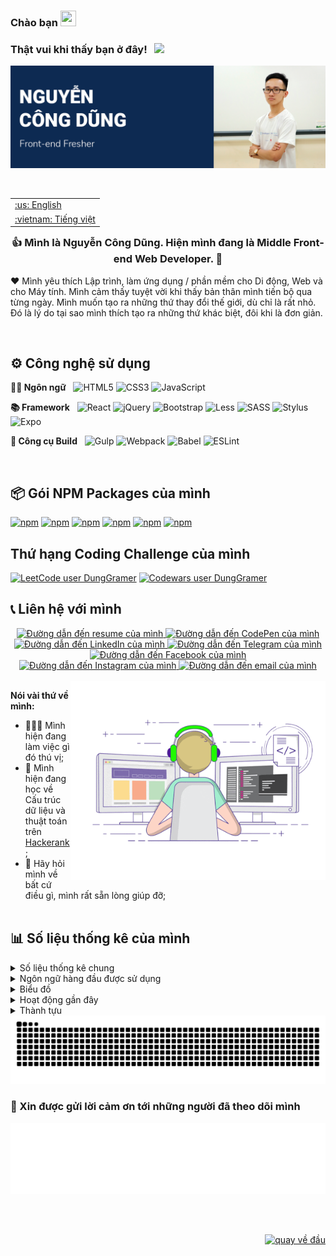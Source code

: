 <div id="top"></div>

### Chào bạn <img src="https://media.giphy.com/media/hvRJCLFzcasrR4ia7z/giphy.gif" width="25px" height="25px">


### Thật vui khi thấy bạn ở đây! &nbsp; ![](https://visitor-badge.glitch.me/badge?page_id=dunggramer.dunggramer)  
[![Cover](https://raw.githubusercontent.com/DungGramer/DungGramer/master/public/image/cover-readme.png)](https://github.com/DungGramer/)    



<br />

<table align="right">
 <tr><td><a href="https://github.com/DungGramer/DungGramer/blob/master/README.md">:us: English</a></td></tr>
 <tr><td><a href="https://github.com/Carol42/Carol42/blob/main/README-pt-br.md">:vietnam: Tiếng việt</a></td></tr>
</table>
 
### <div align="center">👍 Mình là Nguyễn Công Dũng. Hiện mình đang là Middle Front-end Web Developer.  🚀</div>
❤️ Mình yêu thích Lập trình, làm ứng dụng / phần mềm cho Di động, Web và cho Máy tính. Mình cảm thấy tuyệt vời khi thấy bản thân mình tiến bộ qua từng ngày. Mình muốn tạo ra những thứ thay đổi thế giới, dù chỉ là rất nhỏ. Đó là lý do tại sao mình thích tạo ra những thứ khác biệt, đôi khi là đơn giản.  

<br/>

## ⚙️ Công nghệ sử dụng
**✍🏼 Ngôn ngữ**  &nbsp; 
![HTML5](https://img.shields.io/badge/html5-%23E34F26.svg?style=for-the-badge&logo=html5&logoColor=white)
![CSS3](https://img.shields.io/badge/css3-%231572B6.svg?style=for-the-badge&logo=css3&logoColor=white)
	![JavaScript](https://img.shields.io/badge/javascript-%23323330.svg?style=for-the-badge&logo=javascript&logoColor=%23F7DF1E)

**📚 Framework**  &nbsp; 
![React](https://img.shields.io/badge/react-%2320232a.svg?style=for-the-badge&logo=react&logoColor=%2361DAFB)
![jQuery](https://img.shields.io/badge/jquery-%230769AD.svg?style=for-the-badge&logo=jquery&logoColor=white)
![Bootstrap](https://img.shields.io/badge/bootstrap-%23563D7C.svg?style=for-the-badge&logo=bootstrap&logoColor=white)
![Less](https://img.shields.io/badge/less-2B4C80?style=for-the-badge&logo=less&logoColor=white)
![SASS](https://img.shields.io/badge/SASS-hotpink.svg?style=for-the-badge&logo=SASS&logoColor=white)
![Stylus](https://img.shields.io/badge/stylus-%23ff6347.svg?style=for-the-badge&logo=stylus&logoColor=white)
![Expo](https://img.shields.io/badge/expo-1C1E24?style=for-the-badge&logo=expo&logoColor=#D04A37)

**🔨 Công cụ Build** &nbsp; 
![Gulp](https://img.shields.io/badge/GULP-%23CF4647.svg?style=for-the-badge&logo=gulp&logoColor=white)
![Webpack](https://img.shields.io/badge/webpack-%238DD6F9.svg?style=for-the-badge&logo=webpack&logoColor=black)
![Babel](https://img.shields.io/badge/Babel-F9DC3e?style=for-the-badge&logo=babel&logoColor=black)
![ESLint](https://img.shields.io/badge/ESLint-4B3263?style=for-the-badge&logo=eslint&logoColor=white)

<br />

## 📦 Gói NPM Packages của mình
[![npm](https://img.shields.io/npm/dt/jsx-mini?label=jsx-mini)](https://www.npmjs.com/package/jsx-mini)
[![npm](https://img.shields.io/npm/dt/type-detail?label=type-detail)](https://www.npmjs.com/package/type-detail)
[![npm](https://img.shields.io/npm/dt/constancy?label=constancy)](https://www.npmjs.com/package/constancy)
[![npm](https://img.shields.io/npm/dt/toc-generate?label=toc-generate)](https://www.npmjs.com/package/toc-generate)
[![npm](https://img.shields.io/npm/dt/color-types?label=color-types)](https://www.npmjs.com/package/color-types)
[![npm](https://img.shields.io/npm/dt/@dunggramer/prettier?label=@dunggramer/prettier)](https://www.npmjs.com/package/@dunggramer/prettier)

## Thứ hạng Coding Challenge của mình
[![LeetCode user DungGramer](https://img.shields.io/badge/dynamic/json?style=flat-square&labelColor=black&color=%23ffa116&label=Solved&query=solvedOverTotal&url=https%3A%2F%2Fleetcode-badge.vercel.app%2Fapi%2Fusers%2FDungGramer&logo=leetcode&logoColor=yellow)](https://leetcode.com/DungGramer/)
[![Codewars user DungGramer](https://www.codewars.com/users/DungGramer/badges/micro)](https://www.codewars.com/users/DungGramer/)


## 📞 Liên hệ với mình 
<div align="center">  
<a href="https://dunggramer.github.io/DungGramer/">
    <img alt="Đường dẫn đến resume của mình" src="https://img.shields.io/static/v1?label&message=Resume/CV&color=E0234E&style=for-the-badge&logo=tmux&logoColor=whitesmoke" />
</a>
<a href="https://codepen.io/DungGramer">
    <img alt="Đường dẫn đến CodePen của mình" src="https://img.shields.io/static/v1?label&message=/DungGramer&color=000000&style=for-the-badge&logo=codepen" />
</a>
<a href="https://linkedin.com/in/DungGramer">
    <img alt="Đường dẫn đến LinkedIn của mình" src="https://img.shields.io/static/v1?label&message=/DungGramer&color=0A66C2&style=for-the-badge&logo=linkedin" />
</a>
<a href="https://t.me/DungGramer">
    <img alt="Đường dẫn đến Telegram của mình" src="https://img.shields.io/static/v1?label&message=@DungGramer&color=26A5E4&style=for-the-badge&logo=telegram&logoColor=whitesmoke" />
</a>
<a href="https://www.facebook.com/dung.dev.gramer/">
    <img alt="Đường dẫn đến Facebook của mình" src="https://img.shields.io/static/v1?label&message=dung.dev.gramer&color=2d87fb&style=for-the-badge&logo=facebook&logoColor=white" />
</a>
<a href="https://www.instagram.com/DungGramer/">
    <img alt="Đường dẫn đến Instagram của mình" src="https://img.shields.io/static/v1?label&message=@DungGramer&color=7E3ACE&style=for-the-badge&logo=instagram&logoColor=whitesmoke" />
</a>
<a href="mailto:dung.dev.gramer@gmail.com">
    <img alt="Đường dẫn đến email của mình" src="https://img.shields.io/static/v1?label&message=dung.dev.gramer@gmail.com&color=whitesmoke&style=for-the-badge&logo=gmail" />
</a>
</div>
  
<br /> 
  
<img align="right" alt="GIF" src="public/image/coding.gif" width="408" height="318" />

**Nói vài thứ về mình:**

- 👨🏻‍💻 Mình hiện đang làm việc gì đó thú vị;
- 🚀 Mình hiện đang học về Cấu trúc dữ liệu và thuật toán trên [Hackerank](https://www.hackerrank.com/DungGramer);
- 💬 Hãy hỏi mình về bất cứ điều gì, mình rất sẵn lòng giúp đỡ;
</br></br>
  
 
## 📊 Số liệu thống kê của mình

<details>
  <summary>Số liệu thống kê chung</summary>
  <img height="180em" src="https://github-readme-stats.vercel.app/api?username=DungGramer&show_icons=true&hide_border=true&&count_private=true&include_all_commits=true" />
</details>

<details>
    <summary>Ngôn ngữ hàng đầu được sử dụng</summary>
    <a href="https://github.com/anuraghazra/github-readme-stats">
        <img height=180em src="https://github-readme-stats.vercel.app/api/top-langs/?username=DungGramer&theme=midnight-purple&hide_border=true&layout=compact&custom_title=Most+Used+Languages*&langs_count=10" alt="most used languages" />
    </a>
    <p><b>*Lưu ý:</b> Các ngôn ngữ hàng đầu chỉ là thước đo của các ngôn ngữ của dự án mà mình công khai và không phản ánh kinh nghiệm hoặc trình độ, kỹ năng của mình.</p>
</details>

<details>
  <summary>Biểu đồ</summary>
  <img src="https://cr-skills-chart-widget.azurewebsites.net/api/api?username=DungGramer" />
</details>

<details>
  <summary>Hoạt động gần đây</summary>

<!--START_SECTION:activity-->
1. ❗️ Opened issue [#1](https://github.com/ed-roh/algorithms/issues/1) in [ed-roh/algorithms](https://github.com/ed-roh/algorithms)
2. 💪 Opened PR [#1046](https://github.com/EddieHubCommunity/awesome-github-profiles/pull/1046) in [EddieHubCommunity/awesome-github-profiles](https://github.com/EddieHubCommunity/awesome-github-profiles)
3. ❗️ Opened issue [#1045](https://github.com/EddieHubCommunity/awesome-github-profiles/issues/1045) in [EddieHubCommunity/awesome-github-profiles](https://github.com/EddieHubCommunity/awesome-github-profiles)
<!--END_SECTION:activity-->

</details>

<details>
  <summary>Thành tựu</summary> 
  <img src="https://metrics.lecoq.io/DungGramer?template=classic&base.header=0&base.activity=0&base.community=0&base.repositories=0&base.metadata=0&achievements=1&base.indepth=false&base.hireable=false&achievements.threshold=C&achievements.secrets=true&achievements.display=detailed&achievements.limit=7&config.timezone=Asia%2FSaigon" />
</details>

<img alt="github contribution snake animation" src="https://github.com/DungGramer/DungGramer/blob/metrics/github-contribution-grid-snake.svg">

### 🙏 Xin được gửi lời cảm ơn tới những người đã theo dõi mình
<img alt="Follower" src="https://github.com/DungGramer/DungGramer/blob/master/public/metrics/followers.svg">

<br><br>
<p align="right"><a href="#top"><img src="https://img.shields.io/static/v1?label&message=Quay+v%E1%BB%81+%C4%91%E1%BA%A7u&color=0d2a52&style=for-the-badge&logo" alt="quay về đầu" /></a></p>
